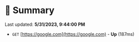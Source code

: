 # 📖 Summary
Last updated: **5/31/2023, 9:44:00 PM**

- `GET` [https://google.com](https://google.com) - **Up** (187ms)
